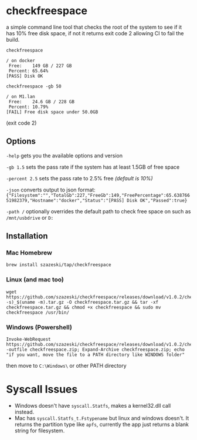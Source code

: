 # checkfreespace
a simple command line tool that checks the root of the system to see if it has 10% free disk space, if not it returns exit code 2 allowing CI to fail the build.

`checkfreespace`
```
/ on docker
 Free:    149 GB / 227 GB
 Percent: 65.64%
[PASS] Disk OK
```

`checkfreespace -gb 50`
```
/ on M1.lan
 Free:    24.6 GB / 228 GB
 Percent: 10.79%
[FAIL] Free disk space under 50.0GB
```
(exit code 2)

## Options

 `-help` gets you the available options and version

 `-gb 1.5` sets the pass rate if the system has at least 1.5GB of free space

 `-percent 2.5` sets the pass rate to 2.5% free *(default is 10%)*

 `-json` converts output to json format:
`{"Filesystem":"","TotalGb":227,"FreeGb":149,"FreePercentage":65.63876651982379,"Hostname":"docker","Status":"[PASS] Disk OK","Passed":true}`

 `-path /` optionally overrides the default path to check free space on such as `/mnt/usbdrive` or `D:`

## Installation


### Mac Homebrew

`brew install szazeski/tap/checkfreespace`

### Linux (and mac too)

```
wget https://github.com/szazeski/checkfreespace/releases/download/v1.0.2/checkfreespace_1.0.2_$(uname -s)_$(uname -m).tar.gz -O checkfreespace.tar.gz && tar -xf checkfreespace.tar.gz && chmod +x checkfreespace && sudo mv checkfreespace /usr/bin/
```

### Windows (Powershell)

```
Invoke-WebRequest https://github.com/szazeski/checkfreespace/releases/download/v1.0.2/checkfreespace_1.0.2_Windows_x86_64.zip -outfile checkfreespace.zip; Expand-Archive checkfreespace.zip; echo "if you want, move the file to a PATH directory like WINDOWS folder"
```

then move to `C:\Windows\` or other PATH directory

# Syscall Issues
- Windows doesn't have `syscall.Statfs`, makes a kernel32.dll call instead.
- Mac has `syscall.Statfs_t.Fstypename` but linux and windows doesn't. It returns the partition type like `apfs`, currently the app just returns a blank string for filesystem.
